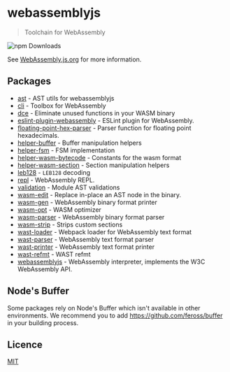 # webassemblyjs

> Toolchain for WebAssembly

<img alt="npm Downloads" src="https://img.shields.io/npm/dm/@webassemblyjs/ast.svg?maxAge=43200">

See [WebAssembly.js.org](https://webassembly.js.org) for more information.

## Packages

- [ast](https://github.com/xtuc/webassemblyjs/tree/master/packages/ast) - AST utils for webassemblyjs
- [cli](https://github.com/xtuc/webassemblyjs/tree/master/packages/cli) - Toolbox for WebAssembly
- [dce](https://github.com/xtuc/webassemblyjs/tree/master/packages/dce) - Eliminate unused functions in your WASM binary
- [eslint-plugin-webassembly](https://github.com/xtuc/webassemblyjs/tree/master/packages/eslint) - ESLint plugin for WebAssembly.
- [floating-point-hex-parser](https://github.com/xtuc/webassemblyjs/tree/master/packages/floating-point-hex-parser) - Parser function for floating point hexadecimals.
- [helper-buffer](https://github.com/xtuc/webassemblyjs/tree/master/packages/helper-buffer) - Buffer manipulation helpers
- [helper-fsm](https://github.com/xtuc/webassemblyjs/tree/master/packages/helper-fsm) - FSM implementation
- [helper-wasm-bytecode](https://github.com/xtuc/webassemblyjs/tree/master/packages/helper-wasm-bytecode) - Constants for the wasm format
- [helper-wasm-section](https://github.com/xtuc/webassemblyjs/tree/master/packages/helper-wasm-section) - Section manipulation helpers
- [leb128](https://github.com/xtuc/webassemblyjs/tree/master/packages/leb128) - `LEB128` decoding
- [repl](https://github.com/xtuc/webassemblyjs/tree/master/packages/repl) - WebAssembly REPL.
- [validation](https://github.com/xtuc/webassemblyjs/tree/master/packages/validation) - Module AST validations
- [wasm-edit](https://github.com/xtuc/webassemblyjs/tree/master/packages/wasm-edit) - Replace in-place an AST node in the binary.
- [wasm-gen](https://github.com/xtuc/webassemblyjs/tree/master/packages/wasm-gen) - WebAssembly binary format printer
- [wasm-opt](https://github.com/xtuc/webassemblyjs/tree/master/packages/wasm-opt) - WASM optimizer
- [wasm-parser](https://github.com/xtuc/webassemblyjs/tree/master/packages/wasm-parser) - WebAssembly binary format parser
- [wasm-strip](https://github.com/xtuc/webassemblyjs/tree/master/packages/wasm-strip) - Strips custom sections
- [wast-loader](https://github.com/xtuc/webassemblyjs/tree/master/packages/wast-loader) - Webpack loader for WebAssembly text format
- [wast-parser](https://github.com/xtuc/webassemblyjs/tree/master/packages/wast-parser) - WebAssembly text format parser
- [wast-printer](https://github.com/xtuc/webassemblyjs/tree/master/packages/wast-printer) - WebAssembly text format printer
- [wast-refmt](https://github.com/xtuc/webassemblyjs/tree/master/packages/wast-refmt) - WAST refmt
- [webassemblyjs](https://github.com/xtuc/webassemblyjs/tree/master/packages/webassemblyjs) - WebAssembly interpreter, implements the W3C WebAssembly API.

## Node's Buffer

Some packages rely on Node's Buffer which isn't available in other environments.
We recommend you to add https://github.com/feross/buffer in your building process.

## Licence

[MIT](https://github.com/xtuc/webassemblyjs/blob/master/LICENCE)
